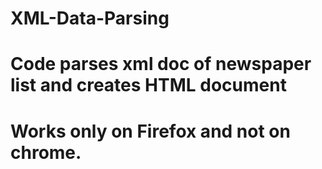 # XML-Data-Parsing
# Code parses xml doc of newspaper list and creates HTML document
# Works only on Firefox and not on chrome.
